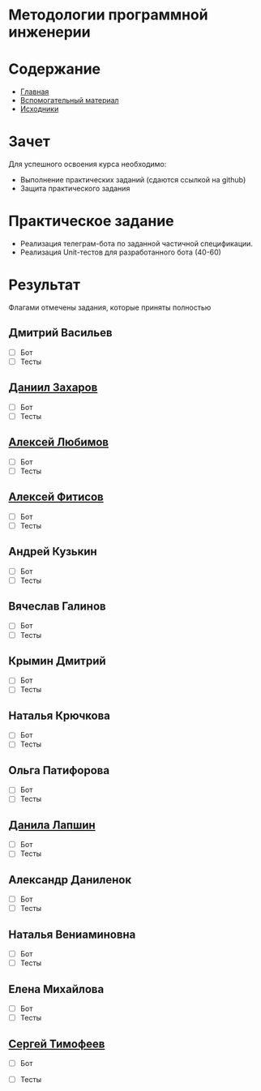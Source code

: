 # Методологии программной инженерии

# Содержание
* [Главная](https://github.com/WrapAndKit/testing_itmo/blob/main/README.md)
* [Вспомогательный материал](https://github.com/WrapAndKit/testing_itmo/blob/main/support.md)
* [Исходники](https://github.com/WrapAndKit/testing_itmo/blob/main/src)

# Зачет
Для успешного освоения курса необходимо:

* Выполнение практических заданий (сдаются ссылкой на github)
* Защита практического задания

# Практическое задание
* Реализация телеграм-бота по заданной частичной спецификации.
* Реализация Unit-тестов для разработанного бота (40-60)

# Результат
Флагами отмечены задания, которые приняты полностью

## Дмитрий Васильев
- [ ] Бот
- [ ] Тесты

## [Даниил Захаров](https://github.com/D-Zaharov/itmo_testing)
- [ ] Бот
- [ ] Тесты

## [Алексей Любимов](https://github.com/alexeyalyubimov/testing_itmo)
- [ ] Бот
- [ ] Тесты

## [Алексей Фитисов](https://github.com/Aleksei-web-bit/fitisov_testing)
- [ ] Бот
- [ ] Тесты

## Андрей Кузькин
- [ ] Бот
- [ ] Тесты

## Вячеслав Галинов
- [ ] Бот
- [ ] Тесты

## Крымин Дмитрий
- [ ] Бот
- [ ] Тесты

## Наталья Крючкова
- [ ] Бот
- [ ] Тесты

## Ольга Патифорова
- [ ] Бот
- [ ] Тесты

## [Данила Лапшин](https://github.com/danila975/tests.lapshina)
- [ ] Бот
- [ ] Тесты

## Александр Даниленок
- [ ] Бот
- [ ] Тесты

## Наталья Вениаминовна
- [ ] Бот
- [ ] Тесты

## Елена Михайлова
- [ ] Бот
- [ ] Тесты

## [Сергей Тимофеев](https://github.com/Logo95/testing_lessons_TGBot)
- [ ] Бот
- [ ] Тесты



